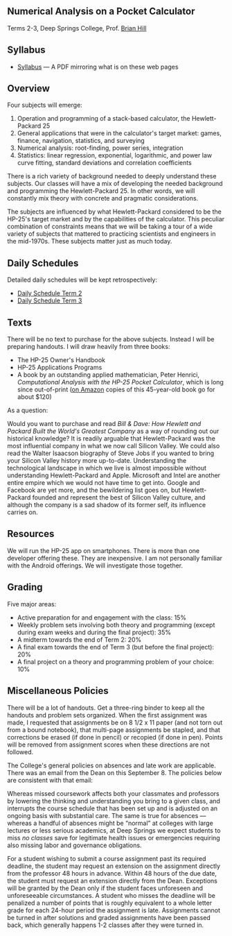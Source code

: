 ## Numerical Analysis on a Pocket Calculator

Terms 2-3, Deep Springs College, Prof. [Brian Hill](../index.html)

## Syllabus

* [Syllabus](./NumericalAnalysisSyllabus.pdf) &mdash; A PDF mirroring what is on these web pages

## Overview

Four subjects will emerge:

1. Operation and programming of a stack-based calculator, the Hewlett-Packard 25
2. General applications that were in the calculator's target market: games, finance, navigation, statistics, and surveying
3. Numerical analysis: root-finding, power series, integration
4. Statistics: linear regression, exponential, logarithmic, and power law curve fitting, standard deviations and correlation coefficients

There is a rich variety of background needed to deeply understand these subjects.
Our classes will have a mix of developing the needed background and programming the
Hewlett-Packard 25. In other words, we will constantly mix theory with
concrete and pragmatic considerations.

The subjects are influenced by what Hewlett-Packard considered to be the HP-25's target market and by the capabilities of the calculator. This peculiar combination
of constraints means that we will be taking a tour of a wide variety of subjects
that mattered to practicing scientists and engineers in the mid-1970s. These
subjects matter just as much today.

## Daily Schedules

Detailed daily schedules will be kept retrospectively:

* [Daily Schedule Term 2](./daily_schedule_term_2.html)
* [Daily Schedule Term 3](./daily_schedule_term_3.html)

## Texts

There will be no text to purchase for the above subjects. Instead I will be
preparing handouts. I will draw heavily from three books:

* The HP-25 Owner's Handbook
* HP-25 Applications Programs
* A book by an outstanding applied mathematician, Peter Henrici, *Computational Analysis with the HP-25 Pocket Calculator*, which is long since out-of-print ([on Amazon](https://www.amazon.com/Computational-Analysis-HP-Pocket-Calculator/dp/0471029386) copies of this 45-year-old book go for about $120)

As a question:

Would you want to purchase and read *Bill & Dave: How Hewlett and Packard Built the World's Greatest Company* as a way of rounding out our historical knowledge? It is readily arguable that Hewlett-Packard was the most influential company in what we now call Silicon Valley. We could also read the Walter Isaacson biography of Steve Jobs if you wanted to bring your Silicon Valley history more up-to-date. Understanding the technological landscape in which we live is almost impossible without understanding Hewlett-Packard and Apple. Microsoft and Intel are another entire empire which we would not have time to get into. Google and Facebook are
yet more, and the bewildering list goes on, but Hewlett-Packard founded and represent the best of Silicon Valley culture, and although the company is a sad shadow of its former self, its influence carries on.

## Resources

We will run the HP-25 app on smartphones. There is more than one developer
offering these. They are inexpensive. I am not personally
familiar with the Android offerings. We will investigate those together.

## Grading

Five major areas:

* Active preparation for and engagement with the class: 15%
* Weekly problem sets involving both theory and programming (except during exam weeks and during the final project): 35%
* A midterm towards the end of Term 2: 20%
* A final exam towards the end of Term 3 (but before the final project): 20%
* A final project on a theory and programming problem of your choice: 10%

## Miscellaneous Policies

There will be a lot of handouts. Get a three-ring binder to keep all the handouts and problem sets organized. When the first assignment was made, I requested that assignments be on 8 1/2 x 11 paper (and not torn out from a bound notebook), that multi-page assignments be stapled, and that corrections be erased (if done in pencil) or recopied (if done in pen). Points will be removed from assignment scores when these directions are not followed. 

The College's general policies on absences and late work are applicable. There was an email from the Dean on this September 8. The
policies below are consistent with that email:

Whereas missed coursework affects both your classmates and professors by lowering the thinking and understanding you bring to a given class, and interrupts the course schedule that has been set up and is adjusted on an ongoing basis with substantial care. The same is true for absences &mdash; whereas a handful of absences might be &ldquo;normal&rdquo; at colleges with large lectures or less serious academics, at Deep Springs we expect students to miss *no classes* save for legitimate health issues or emergencies requiring also missing labor and governance obligations.

For a student wishing to submit a course assignment past its required deadline, the student may request an extension on the assignment directly from the professor 48 hours in advance. Within 48 hours of the due date, the student must request an extension directly from the Dean. Exceptions will be granted by the Dean only if the student faces unforeseen and unforeseeable circumstances. A student who misses the deadline will be penalized a number of points that is roughly equivalent to a whole letter grade for each 24-hour period the assignment is late. Assignments cannot be turned in after solutions and graded assignments have been passed back, which generally happens 1-2 classes after they were turned in.


